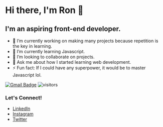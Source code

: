 # Hi there, I'm Ron 👋

## I'm an aspiring front-end developer.

- 🔭 I’m currently working on making many projects because repetition is the key in learning.
- 🌱 I’m currently learning Javascript.
- 👯 I’m looking to collaborate on projects.
- 💬 Ask me about how I started learning web development.
- ⚡ Fun fact: If I could have any superpower, it would be to master Javascript lol.
<!-- - 😄 Pronouns: He/His
- 🤔 I’m looking for help with ... -->

[![Gmail Badge](https://img.shields.io/badge/-rptoyhacao@gmail.com-c14438?style=flat-square&logo=Gmail&logoColor=white&link=mailto:rptoyhacao@gmail.com)](mailto:rptoyhacao@gmail.com)
![visitors](https://visitor-badge.glitch.me/badge?page_id=rontoyhacao.visitor-badge)

### Let's Connect!
- [LinkedIn](https://www.linkedin.com/in/rontoyhacao)
- [Instagram](https://www.instagram.com/rontoyhacao/)
- [Twitter](https://twitter.com/rontoyhacao)
<!-- <img align="right" src="https://github-readme-stats.vercel.app/api?username=rontoyhacao&show_icons=true&hide_border=true"> -->

<!--
**rontoyhacao/rontoyhacao** is a ✨ _special_ ✨ repository because its `README.md` (this file) appears on your GitHub profile.


-->
